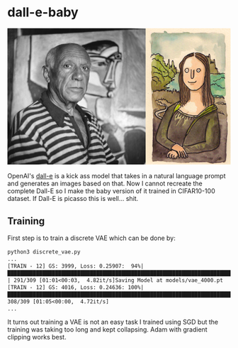 # dall-e-baby

<img src="header.png">

OpenAI's [dall-e](https://openai.com/blog/dall-e/) is a kick ass model that takes in a natural language prompt and generates an images based on that. Now I cannot recreate the complete Dall-E so I make the baby version of it trained in CIFAR10-100 dataset. If Dall-E is picasso this is well... shit.

## Training

First step is to train a discrete VAE which can be done by:
```
python3 discrete_vae.py
...
[TRAIN - 12] GS: 3999, Loss: 0.25907:  94%|█████████████████████████████████████████████████████████████████████████▍    | 291/309 [01:01<00:03,  4.82it/s]Saving Model at models/vae_4000.pt
[TRAIN - 12] GS: 4016, Loss: 0.24636: 100%|█████████████████████████████████████████████████████████████████████████████▋| 308/309 [01:05<00:00,  4.72it/s]
...
```

It turns out training a VAE is not an easy task I trained using SGD but the training was taking too long and kept collapsing. Adam with gradient clipping works best.
